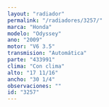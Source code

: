 ```yaml
---
layout: "radiador"
permalink: "/radiadores/3257/"
marca: "Honda"
modelo: "Odyssey"
ano: "2009"
motor: "V6 3.5"
transmision: "Automática"
parte: "433991"
clima: "Con clima"
alto: "17 11/16"
ancho: "30 1/4"
observaciones: ""
id: "3257"
---
```


